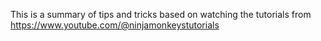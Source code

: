 This is a summary of tips and tricks based on watching the tutorials from https://www.youtube.com/@ninjamonkeystutorials
